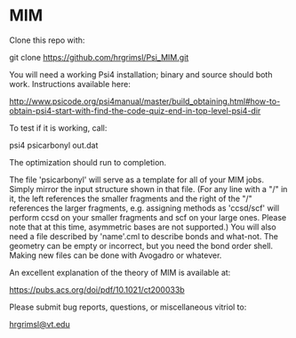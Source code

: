 # MIM
Clone this repo with:

git clone https://github.com/hrgrimsl/Psi_MIM.git

You will need a working Psi4 installation; binary and source should both work.  Instructions available here:

http://www.psicode.org/psi4manual/master/build_obtaining.html#how-to-obtain-psi4-start-with-find-the-code-quiz-end-in-top-level-psi4-dir

To test if it is working, call:

psi4 psicarbonyl out.dat

The optimization should run to completion.  

The file 'psicarbonyl' will serve as a template for all of your MIM jobs.  Simply mirror the input structure shown in that file.  (For any line with a "/" in it, the left references the smaller fragments and the right of the "/" references the larger fragments, e.g. assigning methods as 'ccsd/scf' will perform ccsd on your smaller fragments and scf on your large ones.  Please note that at this time, asymmetric bases are not supported.)  You will also need a file described by 'name'.cml to describe bonds and what-not.  The geometry can be empty or incorrect, but you need the bond order shell.  Making new files can be done with Avogadro or whatever.

An excellent explanation of the theory of MIM is available at:

https://pubs.acs.org/doi/pdf/10.1021/ct200033b

Please submit bug reports, questions, or miscellaneous vitriol to:

hrgrimsl@vt.edu
